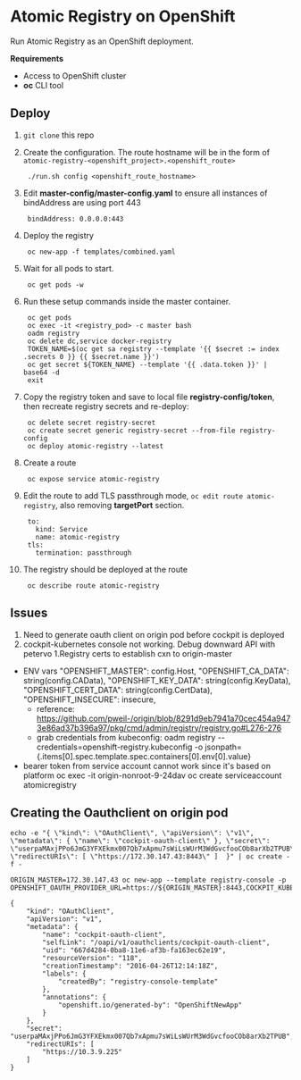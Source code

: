 # Atomic Registry on OpenShift

Run Atomic Registry as an OpenShift deployment.

**Requirements**

* Access to OpenShift cluster
* **oc** CLI tool

## Deploy

1. `git clone` this repo
1. Create the configuration. The route hostname will be in the form of `atomic-registry-<openshift_project>.<openshift_route>`

        ./run.sh config <openshift_route_hostname>
1. Edit **master-config/master-config.yaml** to ensure all instances of bindAddress are using port 443

        bindAddress: 0.0.0.0:443
1. Deploy the registry

        oc new-app -f templates/combined.yaml
1. Wait for all pods to start.

        oc get pods -w
1. Run these setup commands inside the master container.

        oc get pods
        oc exec -it <registry_pod> -c master bash
        oadm registry
        oc delete dc,service docker-registry
        TOKEN_NAME=$(oc get sa registry --template '{{ $secret := index .secrets 0 }} {{ $secret.name }}')
        oc get secret ${TOKEN_NAME} --template '{{ .data.token }}' | base64 -d
        exit
1. Copy the registry token and save to local file **registry-config/token**, then recreate registry secrets and re-deploy:

        oc delete secret registry-secret
        oc create secret generic registry-secret --from-file registry-config
        oc deploy atomic-registry --latest

1. Create a route

        oc expose service atomic-registry
1. Edit the route to add TLS passthrough mode, `oc edit route atomic-registry`, also removing **targetPort** section.

        to:
          kind: Service
          name: atomic-registry
        tls:
          termination: passthrough
1. The registry should be deployed at the route

        oc describe route atomic-registry

## Issues

1. Need to generate oauth client on origin pod before cockpit is deployed
1. cockpit-kubernetes console not working. Debug downward API with petervo
1.Registry certs to establish cxn to origin-master
  * ENV vars
        "OPENSHIFT_MASTER":    config.Host,
        "OPENSHIFT_CA_DATA":   string(config.CAData),
        "OPENSHIFT_KEY_DATA":  string(config.KeyData),
        "OPENSHIFT_CERT_DATA": string(config.CertData),
        "OPENSHIFT_INSECURE":  insecure,
    * reference: https://github.com/pweil-/origin/blob/8291d9eb7941a70cec454a9473e86ad37b396a97/pkg/cmd/admin/registry/registry.go#L276-276
    * grab credentials from kubeconfig: oadm registry --credentials=openshift-registry.kubeconfig -o jsonpath={.items[0].spec.template.spec.containers[0].env[0].value}
  * bearer token from service account cannot work since it's based on platform
           oc exec -it origin-nonroot-9-24dav oc create serviceaccount atomicregistry

## Creating the Oauthclient on origin pod

```
echo -e "{ \"kind\": \"OAuthClient\", \"apiVersion\": \"v1\", \"metadata\": { \"name\": \"cockpit-oauth-client\" }, \"secret\": \"userpaMAxjPPo6JmG3YFXEkmx007Qb7xApmu7sWiLsWUrM3WdGvcfooCOb8arXb2TPUB\", \"redirectURIs\": [ \"https://172.30.147.43:8443\" ]  }" | oc create -f -

ORIGIN_MASTER=172.30.147.43 oc new-app --template registry-console -p OPENSHIFT_OAUTH_PROVIDER_URL=https://${ORIGIN_MASTER}:8443,COCKPIT_KUBE_URL=https://${ORIGIN_MASTER},REGISTRY_HOST=${ORIGIN_MASTER}:5000

{
    "kind": "OAuthClient",
    "apiVersion": "v1",
    "metadata": {
        "name": "cockpit-oauth-client",
        "selfLink": "/oapi/v1/oauthclients/cockpit-oauth-client",
        "uid": "667d4284-0ba8-11e6-af3b-fa163ec62e19",
        "resourceVersion": "118",
        "creationTimestamp": "2016-04-26T12:14:18Z",
        "labels": {
            "createdBy": "registry-console-template"
        },
        "annotations": {
            "openshift.io/generated-by": "OpenShiftNewApp"
        }
    },
    "secret": "userpaMAxjPPo6JmG3YFXEkmx007Qb7xApmu7sWiLsWUrM3WdGvcfooCOb8arXb2TPUB",
    "redirectURIs": [
        "https://10.3.9.225"
    ]
}
```
